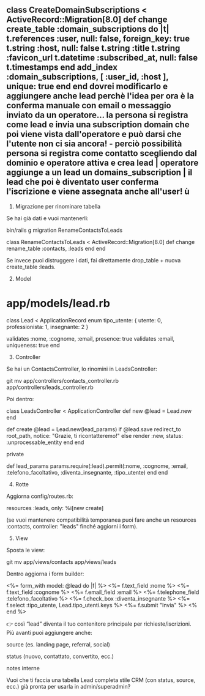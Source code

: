 


class CreateDomainSubscriptions < ActiveRecord::Migration[8.0]
  def change
     create_table :domain_subscriptions do |t|
      t.references :user, null: false, foreign_key: true
      t.string  :host, null: false
      t.string  :title
      t.string  :favicon_url
      t.datetime :subscribed_at, null: false
      t.timestamps
    end
    add_index :domain_subscriptions, [ :user_id, :host ], unique: true
  end
end dovrei modificarlo e aggiungere anche lead  perchè l'idea per ora è la conferma manuale con email o messaggio inviato da un operatore... la persona si registra come lead e invia una subscription domain che poi viene vista dall'operatore e può darsi che l'utente non ci sia ancora! - perciò possibilità  persona si registra come contatto scegliendo dal dominio e operatore attiva e crea lead | operatore aggiunge a un lead un domains_subscription | il lead che poi è diventato user conferma l'iscrizione e viene assegnata anche all'user! ù
-------

1) Migrazione per rinominare tabella

Se hai già dati e vuoi mantenerli:

bin/rails g migration RenameContactsToLeads

class RenameContactsToLeads < ActiveRecord::Migration[8.0]
  def change
    rename_table :contacts, :leads
  end
end


Se invece puoi distruggere i dati, fai direttamente drop_table + nuova create_table :leads.

2) Model
# app/models/lead.rb
class Lead < ApplicationRecord
  enum tipo_utente: { utente: 0, professionista: 1, insegnante: 2 }

  validates :nome, :cognome, :email, presence: true
  validates :email, uniqueness: true
end

3) Controller

Se hai un ContactsController, lo rinomini in LeadsController:

git mv app/controllers/contacts_controller.rb app/controllers/leads_controller.rb


Poi dentro:

class LeadsController < ApplicationController
  def new
    @lead = Lead.new
  end

  def create
    @lead = Lead.new(lead_params)
    if @lead.save
      redirect_to root_path, notice: "Grazie, ti ricontatteremo!"
    else
      render :new, status: :unprocessable_entity
    end
  end

  private

  def lead_params
    params.require(:lead).permit(:nome, :cognome, :email, :telefono_facoltativo, :diventa_insegnante, :tipo_utente)
  end
end

4) Rotte

Aggiorna config/routes.rb:

resources :leads, only: %i[new create]


(se vuoi mantenere compatibilità temporanea puoi fare anche un resources :contacts, controller: "leads" finché aggiorni i form).

5) View

Sposta le view:

git mv app/views/contacts app/views/leads


Dentro aggiorna i form builder:

<%= form_with model: @lead do |f| %>
  <%= f.text_field :nome %>
  <%= f.text_field :cognome %>
  <%= f.email_field :email %>
  <%= f.telephone_field :telefono_facoltativo %>
  <%= f.check_box :diventa_insegnante %>
  <%= f.select :tipo_utente, Lead.tipo_utenti.keys %>
  <%= f.submit "Invia" %>
<% end %>


👉 così “lead” diventa il tuo contenitore principale per richieste/iscrizioni.
Più avanti puoi aggiungere anche:

source (es. landing page, referral, social)

status (nuovo, contattato, convertito, ecc.)

notes interne

Vuoi che ti faccia una tabella Lead completa stile CRM (con status, source, ecc.) già pronta per usarla in admin/superadmin?

